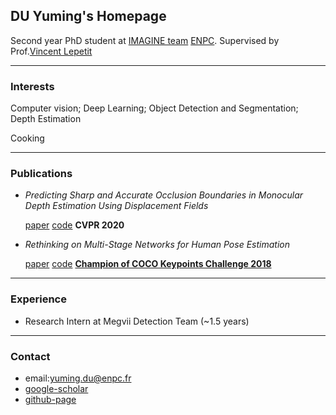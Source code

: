 ## DU Yuming's Homepage

Second year PhD student at [IMAGINE team](https://imagine-lab.enpc.fr/) [ENPC](https://www.ecoledesponts.fr/). Supervised by Prof.[Vincent Lepetit](http://imagine.enpc.fr/~lepetitv/)

------

### Interests
Computer vision; Deep Learning; Object Detection and Segmentation; Depth Estimation

Cooking

------

### Publications
- _Predicting Sharp and Accurate Occlusion Boundaries in Monocular Depth Estimation Using Displacement Fields_

   [paper](https://arxiv.org/abs/2002.12730) [code](https://github.com/dulucas/Displacement_Field)
   **CVPR 2020**

- _Rethinking on Multi-Stage Networks for Human Pose Estimation_

   [paper](https://arxiv.org/abs/1901.00148) [code](https://github.com/fenglinglwb/MSPN)
   **[Champion of COCO Keypoints Challenge 2018](http://cocodataset.org/#keypoints-leaderboard)** 

------

### Experience
- Research Intern at Megvii Detection Team (~1.5 years)

------

### Contact
- email:yuming.du@enpc.fr
- [google-scholar](https://scholar.google.com/citations?user=mLytdOoAAAAJ&hl=en)
- [github-page](https://github.com/dulucas)
